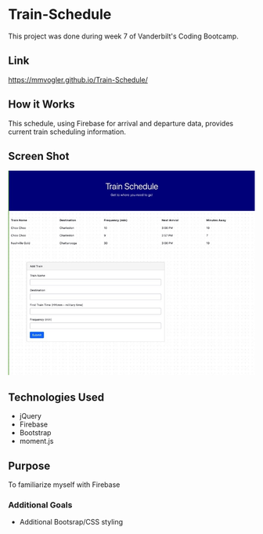 # Train-Schedule
This project was done during week 7 of Vanderbilt's Coding Bootcamp.

## Link
https://mmvogler.github.io/Train-Schedule/

## How it Works
This schedule, using Firebase for arrival and departure data, provides current train scheduling information.

## Screen Shot
![Screen shot](screenshot.jpg)

## Technologies Used
- jQuery
- Firebase
- Bootstrap
- moment.js

## Purpose 
To familiarize myself with Firebase

### Additional Goals 
- Additional Bootsrap/CSS styling


